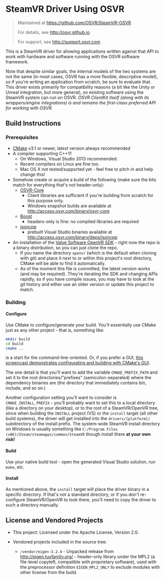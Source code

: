 # SteamVR Driver Using OSVR 
> Maintained at <https://github.com/OSVR/SteamVR-OSVR>
>
> For details, see <http://osvr.github.io>
>
> For support, see <http://support.osvr.com>

This is a SteamVR driver for allowing applications written against that API to work with hardware and software running with the OSVR software framework.

Note that despite similar goals, the internal models of the two systems are not the same (in most cases, OSVR has a more flexible, descriptive model), so if you're writing an application from scratch, be sure to evaluate that. This driver exists primarily for compatibility reasons (a bit like the Unity or Unreal integration, but more general), so existing software using the SteamVR system can run on OSVR. *OSVR ClientKit itself (along with its wrappers/engine integrations) is and remains the first-class preferred API for working with OSVR.*

## Build Instructions
### Prerequisites
- [CMake][] v3.1 or newer, latest version always recommended
- A compiler supporting C++11
	-	On Windows, Visual Studio 2013 recommended.
	- Recent compilers on Linux are fine too.
	- Mac OS X not tested/supported yet - feel free to pitch in and help change this!
- Somehow create or acquire a build of the following (make sure the bits match for everything that's not header-only):
	- [OSVR-Core][]
		- Client libraries are sufficient if you're building from scratch for this purpose only.
		- Windows snapshot builds are available at <http://access.osvr.com/binary/osvr-core>
	- [Boost][]
		- headers-only is fine: no compiled libraries are required
	- [jsoncpp][]
		- prebuilt Visual Studio binaries available at <http://access.osvr.com/binary/deps/jsoncpp>
- An installation of the [Valve Software OpenVR SDK][openvr] - right now the repo is a binary distribution, so you can just clone the repo.
	- If you name the directory `openvr` (which is the default when cloning with git) and place it next to or within this project's root directory, CMake will be able to find it automatically.
	- As of the moment this file is committed, the latest version works (and may be required). They're iterating the SDK and changing APIs rapidly, so if you have compile issues, you may have to look at the git history and either use an older version or update this project to match.

### Building

#### Configure
Use CMake to configure/generate your build. You'll essentially use CMake just as any other project - that is, something like:

```sh
mkdir build
cd build
cmake ..
```

is a start for the command-line-oriented. Or, if you prefer a GUI, [this screencast demonstrates configurating and building with CMake's GUI](http://academic.cleardefinition.com/2012/05/07/how-to-build-software-using-cmake/).

The one detail is that you'll want to add the variable `CMAKE_PREFIX_PATH` and set it to the root directories/"prefixes" (semicolon-separated) where the dependency binaries are (the directory that immediately contains bin, include, and so on.)

Another configuration setting you'll want to consider is `CMAKE_INSTALL_PREFIX` - you'll probably want to set this to a local directory (like a directory on your desktop), or to the root of a SteamVR/OpenVR tree, since when building the `INSTALL` project (VS) or the `install` target (all other build systems), the driver will get installed into the `drivers/[platform]/` subdirectory of the install prefix. The system-wide SteamVR install directory on Windows is usually something like `C:/Program Files (x86)/Steam/steamapps/common/SteamVR` though install there **at your own risk!**

#### Build
Use your native build tool - open the generated Visual Studio solution, run `make`, etc.

#### Install
As mentioned above, the `install` target will place the driver binary in a specific directory. If that's not a standard directory, or if you don't re-configure SteamVR/OpenVR to look there, you'll need to copy the driver to such a directory manually.

## License and Vendored Projects

- This project: Licensed under the Apache License, Version 2.0.

- Vendored projects included in the source tree:

	- `/vendor/eigen-3.2.4` - Unpacked release from <http://eigen.tuxfamily.org/> - header-only library under the MPL2 (a file-level copyleft, compatible with proprietary software), used with the preprocessor definition `EIGEN_MPL2_ONLY` to exclude modules with other license from the build.

[CMake]: http://cmake.org
[OSVR-Core]: https://github.com/OSVR/OSVR-Core
[Boost]: http://boost.org
[jsoncpp]: https://github.com/open-source-parsers/jsoncpp
[openvr]: https://github.com/ValveSoftware/openvr

